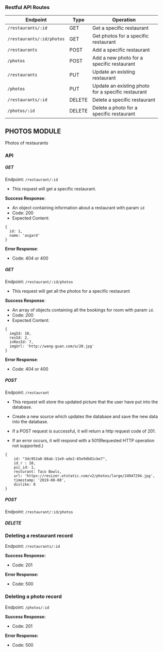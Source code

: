 ### Restful API Routes

| Endpoint                 | Type   | Operation                                          |
| ------------------------ | ------ | -------------------------------------------------- |
| `/restaurants/:id`        | GET    | Get a specific restaurant                          |
| `/restaurants/:id/photos` | GET    | Get photos for a specific restaurant               |
| `/restaurants`        | POST   | Add a specific restaurant                          |
| `/photos` | POST   | Add a new photo for a specific restaurant          |
| `/restaurants`        | PUT    | Update an existing restaurant                      |
| `/photos` | PUT    | Update an existing photo for a specific restaurant |
| `/restaurants/:id`        | DELETE | Delete a specific restaurant                       |
| `/photos/:id` | DELETE | Delete a photo for a specific restaurant           |

## **PHOTOS MODULE**

Photos of restaurants

### API

##### GET

Endpoint: `/restaurant/:id`

- This request will get a specific restaurant.

**Success Response**:

- An object containing information about a restaurant with param `id`
- Code: 200
- Expected Content:

```
{
  id: 1,
  name: 'asgard'
}
```

**Error Response**:

- Code: 404 or 400

##### GET

Endpoint: `/restaurant/:id/photos`

- This request will get all the photos for a specific restaurant

**Success Response**:

- An array of objects containing all the bookings for room with param `id`.
- Code: 200
- Expected Content:

```
{
  imgId: 10,
  resId: 2,
  inResId: 7,
  imgUrl: 'http://wang-guan.com/o/20.jpg'
}
```

**Error Response**:

- Code: 404 or 400

##### POST

Endpoint: `/restaurant`

- This request will store the updated picture that the user have put into the database.

- Create a new source which updates the database and save the new data into the database.
- If a POST request is successful, it will return a http request code of 201.
- If an error occurs, it will respond with a 501(Requested HTTP operation not supported.)

```
{
    id: "3dc952a0-88ab-11e9-ade2-65e9db81cbe7",
    id_r : 10,
    pic_id: 1,
    resturant: Taco Bowls,
    url: 'https://resizer.otstatic.com/v2/photos/large/24947294.jpg',
    timestamp: '2019-08-08',
    dislike: 0
}
```

##### POST

Endpoint: `/restaurant/:id/photos`

##### DELETE

### Deleting a restaurant record

Endpoint: `/restaurants/:id`

**Success Response:**

- Code: 201

**Error Response:**

- Code: 500

### Deleting a photo record

Endpoint: `/photos/:id`

**Success Response:**

- Code: 201

**Error Response:**

- Code: 500
